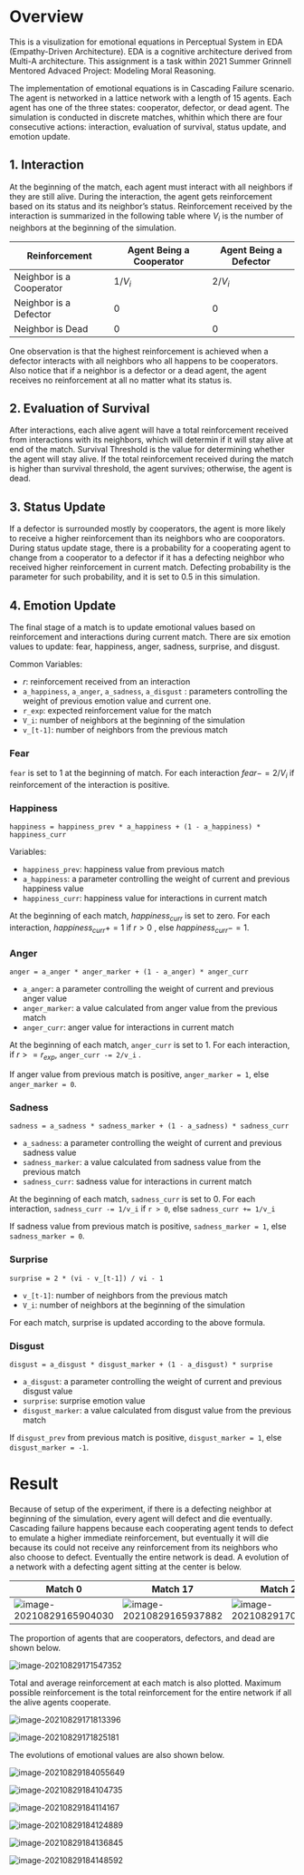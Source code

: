 # Overview

This is a visulization for emotional equations in Perceptual System in EDA (Empathy-Driven Architecture). EDA is a cognitive architecture derived from Multi-A architecture. This assignment is a task within 2021 Summer Grinnell Mentored Advaced Project: Modeling Moral Reasoning. 

The implementation of emotional equations is in Cascading Failure scenario. The agent is networked in a lattice network with a length of 15 agents. Each agent has one of the three states: cooperator, defector, or dead agent. The simulation is conducted in discrete matches, whithin which there are four consecutive actions: interaction, evaluation of survival, status update, and emotion update. 

## 1. Interaction

At the beginning of the match, each agent must interact with all neighbors if they are still alive. During the interaction, the agent gets reinforcement based on its status and its neighbor’s status. Reinforcement received by the interaction is summarized in the following table where $V_i$ is the number of neighbors at the beginning of the simulation. 

| Reinforcement            | Agent Being a Cooperator | Agent Being a Defector |
| ------------------------ | ------------------------ | ---------------------- |
| Neighbor is a Cooperator | $1/V_i$                  | $2/V_i$                |
| Neighbor is a Defector   | $0$                      | $0$                    |
| Neighbor is Dead         | 0                        | 0                      |

One observation is that the highest reinforcement is achieved when a defector interacts with all neighbors who all happens to be cooperators. Also notice that if a neighbor is a defector or a dead agent, the agent receives no reinforcement at all no matter what its status is. 

## 2. Evaluation of Survival 

After interactions, each alive agent will have a total reinforcement received from interactions with its neighbors, which will determin if it will stay alive at end of the match. Survival Threshold is the value for determining whether the agent will stay alive. If the total reinforcement received during the match is higher than survival threshold, the agent survives; otherwise, the agent is dead. 

## 3. Status Update 

If a defector is surrounded mostly by cooperators, the agent is more likely to receive a higher reinforcement than its neighbors who are cooporators. During status update stage, there is a probability for a cooperating agent to change from a cooperator to a defector if it has a defecting neighbor who received higher reinforcement in current match. Defecting probability is the parameter for such probability, and it is set to 0.5 in this simulation. 

## 4. Emotion Update 

The final stage of a match is to update emotional values based on reinforcement and interactions during current match. There are six emotion values to update: fear, happiness, anger, sadness, surprise, and disgust. 

Common Variables:

- $r$: reinforcement received from an interaction 
- `a_happiness`, `a_anger`, `a_sadness`, `a_disgust` : parameters controlling the weight of previous emotion value and current one. 
- `r_exp`: expected reinforcement value for the match 
- `V_i`: number of neighbors at the beginning of the simulation
- `v_[t-1]`: number of neighbors from the previous match 

### Fear

`fear` is set to 1 at the beginning of match. For each interaction $fear -= 2/V_i$ if reinforcement of the interaction is positive. 

### Happiness

`happiness = happiness_prev * a_happiness +
(1 - a_happiness) * happiness_curr`

Variables:

- `happiness_prev`: happiness value from previous match 
- `a_happiness`: a parameter controlling the weight of current and previous happiness value 
- `happiness_curr`: happiness value for interactions in current match

At the beginning of each match, $happiness_{curr}$ is set to zero. For each interaction, $happiness_{curr} += 1$ if $r > 0$ , else  $happiness_{curr} -= 1$. 

### Anger

`anger = a_anger * anger_marker + (1 - a_anger) * anger_curr`

- `a_anger`: a parameter controlling the weight of current and previous anger value 
- `anger_marker`: a value calculated from anger value from the previous match 
- `anger_curr`: anger value for interactions in current match

At the beginning of each match, `anger_curr` is set to 1. For each interaction, if $r >= r_{exp}$, `anger_curr -= 2/v_i` . 

If anger value from previous match is positive, `anger_marker = 1`, else `anger_marker = 0`. 

### Sadness 

`sadness = a_sadness * sadness_marker + (1 - a_sadness) * sadness_curr`

- `a_sadness`: a parameter controlling the weight of current and previous sadness value 
- `sadness_marker`: a value calculated from sadness value from the previous match 
- `sadness_curr`: sadness value for interactions in current match

At the beginning of each match, `sadness_curr` is set to 0. For each interaction, `sadness_curr -= 1/v_i`  if  `r > 0`, else  `sadness_curr += 1/v_i`  

If sadness value from previous match is positive, `sadness_marker = 1`, else `sadness_marker = 0`. 

### Surprise

`surprise = 2 * (vi - v_[t-1]) / vi - 1`

- `v_[t-1]`: number of neighbors from the previous match 
- `V_i`: number of neighbors at the beginning of the simulation

For each match, surprise is updated according to the above formula. 

### Disgust

`disgust = a_disgust * disgust_marker + (1 - a_disgust) * surprise`

- `a_disgust`: a parameter controlling the weight of current and previous disgust value 
- `surprise`: surprise emotion value
- `disgust_marker`: a value calculated from disgust value from the previous match 

If `disgust_prev` from previous match is positive, `disgust_marker = 1`, else `disgust_marker = -1`. 

# Result

Because of setup of the experiment, if there is a defecting neighbor at beginning of the simulation, every agent will defect and die eventually. Cascading failure happens because each cooperating agent tends to defect to emulate a higher immediate reinforcement, but eventually it will die because its could not receive any reinforcement from its neighbors who also choose to defect. Eventually the entire network is dead. A evolution of a network with a defecting agent sitting at the center is below. 

| Match 0                                                      | Match 17                                                     | Match 29                                                     |
| ------------------------------------------------------------ | ------------------------------------------------------------ | ------------------------------------------------------------ |
| ![image-20210829165904030](assets/image-20210829165904030.png) | ![image-20210829165937882](assets/image-20210829165937882.png) | ![image-20210829170021392](assets/image-20210829170021392.png) |

The proportion of agents that are cooperators, defectors, and dead are shown below. 

![image-20210829171547352](assets/image-20210829171547352.png)

Total and average reinforcement at each match is also plotted. Maximum possible reinforcement is the total reinforcement for the entire network if all the alive agents cooperate. 

![image-20210829171813396](assets/image-20210829171813396.png)

![image-20210829171825181](assets/image-20210829171825181.png)

The evolutions of emotional values are also shown below. 

![image-20210829184055649](assets/image-20210829184055649.png)

![image-20210829184104735](assets/image-20210829184104735.png)

![image-20210829184114167](assets/image-20210829184114167.png)

![image-20210829184124889](assets/image-20210829184124889.png)

![image-20210829184136845](assets/image-20210829184136845.png)

![image-20210829184148592](assets/image-20210829184148592.png)















